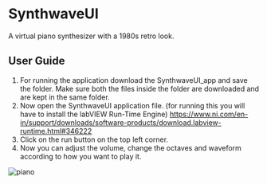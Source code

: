 # SynthwaveUI
A virtual piano synthesizer with a 1980s retro look.

## User Guide
1) For running the application download the SynthwaveUI_app and save the folder. Make sure both the files inside the folder are downloaded and are kept in the same folder. 
2) Now open the SynthwaveUI application file. (for running this you will have to install the labVIEW Run-Time Engine)
https://www.ni.com/en-in/support/downloads/software-products/download.labview-runtime.html#346222
3) Click on the run button on the top left corner. 
4) Now you can adjust the volume, change the octaves and waveform according to how you want to play it.

![piano](https://user-images.githubusercontent.com/61357812/124439513-2413a700-dd97-11eb-9fa6-4d75e9f3cb30.png)
